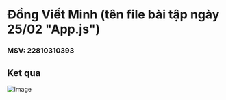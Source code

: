 # Đồng Viết Minh (tên file bài tập ngày 25/02 "App.js")
### MSV: 22810310393
## Ket qua
![Image](https://github.com/user-attachments/assets/b1ebd517-dc9a-422c-9b21-337674d6c5d6)
